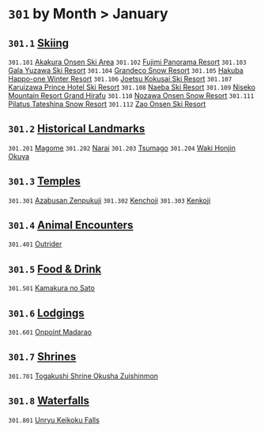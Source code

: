 # `301` by Month > January

## `301.1` [Skiing](skiing)
`301.101` [Akakura Onsen Ski Area](skiing/akakura-onsen-ski-area.md)
`301.102` [Fujimi Panorama Resort](skiing/fujimi-panorama-resort.md)
`301.103` [Gala Yuzawa Ski Resort](skiing/gala-yuzawa-ski-resort.md)
`301.104` [Grandeco Snow Resort](skiing/grandeco-snow-resort.md)
`301.105` [Hakuba Happo-one Winter Resort](skiing/hakuba-happo-one-winter-resort.md)
`301.106` [Joetsu Kokusai Ski Resort](skiing/joetsu-kokusai-ski-resort.md)
`301.107` [Karuizawa Prince Hotel Ski Resort](skiing/karuizawa-prince-hotel-ski-resort.md)
`301.108` [Naeba Ski Resort](skiing/naeba-ski-resort.md)
`301.109` [Niseko Mountain Resort Grand Hirafu](skiing/niseko-mountain-resort-grand-hirafu.md)
`301.110` [Nozawa Onsen Snow Resort](skiing/nozawa-onsen-snow-resort.md)
`301.111` [Pilatus Tateshina Snow Resort](skiing/pilatus-tateshina-snow-resort.md)
`301.112` [Zao Onsen Ski Resort](skiing/zao-onsen-ski-resort.md)

## `301.2` [Historical Landmarks](historical-landmarks)
`301.201` [Magome](historical-landmarks/magome.md)
`301.202` [Narai](historical-landmarks/narai.md)
`301.203` [Tsumago](historical-landmarks/tsumago.md)
`301.204` [Waki Honjin Okuya](historical-landmarks/waki-honjin-okuya.md)

## `301.3` [Temples](temples)
`301.301` [Azabusan Zenpukuji](temples/azabusan-zenpukuji.md)
`301.302` [Kenchoji](temples/kenchoji.md)
`301.303` [Kenkoji](temples/kenkoji.md)

## `301.4` [Animal Encounters](animal%20encounters)
`301.401` [Outrider](animal%20encounters/outrider.md)

## `301.5` [Food & Drink](food-and-drink)
`301.501` [Kamakura no Sato](food-and-drink/kamakura-no-sato.md)

## `301.6` [Lodgings](lodgings)
`301.601` [Onpoint Madarao](lodgings/onpoint-madarao.md)

## `301.7` [Shrines](shrines)
`301.701` [Togakushi Shrine Okusha Zuishinmon](shrines/togakushi-shrine-okusha-zuishinmon.md)

## `301.8` [Waterfalls](waterfalls)
`301.801` [Unryu Keikoku Falls](waterfalls/unryu-keikoku-falls.md)
